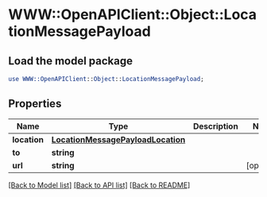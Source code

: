 # WWW::OpenAPIClient::Object::LocationMessagePayload

## Load the model package
```perl
use WWW::OpenAPIClient::Object::LocationMessagePayload;
```

## Properties
Name | Type | Description | Notes
------------ | ------------- | ------------- | -------------
**location** | [**LocationMessagePayloadLocation**](LocationMessagePayloadLocation.md) |  | 
**to** | **string** |  | 
**url** | **string** |  | [optional] 

[[Back to Model list]](../README.md#documentation-for-models) [[Back to API list]](../README.md#documentation-for-api-endpoints) [[Back to README]](../README.md)


